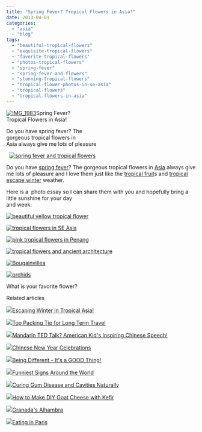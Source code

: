 ```yaml
---
title: "Spring Fever? Tropical Flowers in Asia!"
date: 2013-04-01
categories: 
  - "asia"
  - "blog"
tags: 
  - "beautiful-tropical-flowers"
  - "exquisite-tropical-flowers"
  - "favorite-tropical-flowers"
  - "photos-tropical-flowers"
  - "spring-fever"
  - "spring-fever-and-flowers"
  - "stunning-tropical-flowers"
  - "tropical-flower-photos-in-se-asia"
  - "tropical-flowers"
  - "tropical-flowers-in-asia"
---
```


[![IMG_1983](https://pub-ac94b3f306b24c0dba4238943c97f2e1.r2.dev/6a00e5502a95078833017d4258d634970c.jpg "IMG_1983")](https://pub-ac94b3f306b24c0dba4238943c97f2e1.r2.dev/6a00e5502a95078833017d4258d634970c.jpg)Spring Fever?  
Tropical Flowers in Asia!  
  
Do you have spring fever? The  
gorgeous tropical flowers in  
Asia always give me lots of pleasure

<!--more-->  
  [![spring fever and tropical flowers](https://pub-ac94b3f306b24c0dba4238943c97f2e1.r2.dev/6a00e5502a95078833017ee9cce333970d.jpg "spring fever and tropical flowers")](https://pub-ac94b3f306b24c0dba4238943c97f2e1.r2.dev/6a00e5502a95078833017ee9cce333970d.jpg)  
  
Do you have [spring fever](http://soultravelers3new.local/2012/03/spring-fever-flowers-in-bloom.html "spring fever flowers")? The gorgeous tropical flowers in [Asia](http://soultravelers3new.local/asia/ "travel to Asia") always give me lots of pleasure and I love them just like the [tropical fruit](http://soultravelers3new.local/2012/10/colorful-exotic-fruit-in-tropical-asia.html "tropical fruits")s and [tropical escape winter](http://soultravelers3new.local/2013/02/escaping-winter-in-tropical-asia.html "tropical winter escape") weather.  
  
Here is a  photo essay so I can share them with you and hopefully bring a little sunshine for your day  
and week:  
  
[![beautiful yellow tropical flower](https://pub-ac94b3f306b24c0dba4238943c97f2e1.r2.dev/6a00e5502a95078833017ee9cce3bf970d.jpg "beautiful yellow tropical flower")](https://pub-ac94b3f306b24c0dba4238943c97f2e1.r2.dev/6a00e5502a95078833017ee9cce3bf970d.jpg)  
  
[![tropical flowers in SE Asia](https://pub-ac94b3f306b24c0dba4238943c97f2e1.r2.dev/6a00e5502a95078833017ee9cce69e970d.jpg "tropical flowers in SE Asia")](https://pub-ac94b3f306b24c0dba4238943c97f2e1.r2.dev/6a00e5502a95078833017ee9cce69e970d.jpg)  
  
[![pink tropical flowers in Penang](https://pub-ac94b3f306b24c0dba4238943c97f2e1.r2.dev/6a00e5502a95078833017ee9e2c176970d.jpg "pink tropical flowers in Penang")](https://pub-ac94b3f306b24c0dba4238943c97f2e1.r2.dev/6a00e5502a95078833017ee9e2c176970d.jpg)  
  
[![tropical flowers and ancient architecture](https://pub-ac94b3f306b24c0dba4238943c97f2e1.r2.dev/6a00e5502a95078833017d426ee340970c.jpg "tropical flowers and ancient architecture")](https://pub-ac94b3f306b24c0dba4238943c97f2e1.r2.dev/6a00e5502a95078833017d426ee340970c.jpg)  
  
[![Bougainvillea](https://pub-ac94b3f306b24c0dba4238943c97f2e1.r2.dev/6a00e5502a95078833017ee9e2c214970d.jpg "Bougainvillea")](https://pub-ac94b3f306b24c0dba4238943c97f2e1.r2.dev/6a00e5502a95078833017ee9e2c214970d.jpg)  
  
[![orchids](https://pub-ac94b3f306b24c0dba4238943c97f2e1.r2.dev/6a00e5502a95078833017c383fbc6e970b.jpg "orchids")](https://pub-ac94b3f306b24c0dba4238943c97f2e1.r2.dev/6a00e5502a95078833017c383fbc6e970b.jpg)  
  
What is your favorite flower?  

Related articles

[![](http://i.zemanta.com/148698346_80_80.jpg)](http://soultravelers3new.local/2013/02/escaping-winter-in-tropical-asia.html)[Escaping Winter in Tropical Asia!](http://soultravelers3new.local/2013/02/escaping-winter-in-tropical-asia.html)

[![](http://i.zemanta.com/149896182_80_80.jpg)](http://soultravelers3new.local/2013/03/top-travel-tip-for-long-term-travel.html)[Top Packing Tip for Long Term Travel](http://soultravelers3new.local/2013/03/top-travel-tip-for-long-term-travel.html)

[![](http://i.zemanta.com/152306180_80_80.jpg)](http://soultravelers3new.local/2013/03/mandarin-ted-talk-american-kids-inspiring-chinese-speech-.html)[Mandarin TED Talk? American Kid's Inspiring Chinese Speech!](http://soultravelers3new.local/2013/03/mandarin-ted-talk-american-kids-inspiring-chinese-speech-.html)

[![](http://i.zemanta.com/145060020_80_80.jpg)](http://soultravelers3new.local/2013/02/chinese-new-year-celebrations.html)[Chinese New Year Celebrations](http://soultravelers3new.local/2013/02/chinese-new-year-celebrations.html)

[![](http://i.zemanta.com/149612895_80_80.jpg)](http://soultravelers3new.local/2013/03/being-different-its-a-good-thing.html)[Being Different - It's a GOOD Thing!](http://soultravelers3new.local/2013/03/being-different-its-a-good-thing.html)

[![](http://i.zemanta.com/150196019_80_80.jpg)](http://soultravelers3new.local/2013/03/funniest-signs-around-the-world.html)[Funniest Signs Around the World](http://soultravelers3new.local/2013/03/funniest-signs-around-the-world.html)

[![](http://i.zemanta.com/154024597_80_80.jpg)](http://soultravelers3new.local/2013/03/curing-gum-disease-and-cavities-naturally.html)[Curing Gum Disease and Cavities Naturally](http://soultravelers3new.local/2013/03/curing-gum-disease-and-cavities-naturally.html)

[![](http://i.zemanta.com/143441271_80_80.jpg)](http://soultravelers3new.local/2013/02/how-to-make-diy-goat-cheese-with-kefir.html)[How to Make DIY Goat Cheese with Kefir](http://soultravelers3new.local/2013/02/how-to-make-diy-goat-cheese-with-kefir.html)

[![](http://i.zemanta.com/154280453_80_80.jpg)](http://soultravelers3new.local/2013/03/granadas-alhambra.html)[Granada's Alhambra](http://soultravelers3new.local/2013/03/granadas-alhambra.html)

[![](http://i.zemanta.com/147811338_80_80.jpg)](http://soultravelers3new.local/2013/02/eating-in-paris.html)[Eating in Paris](http://soultravelers3new.local/2013/02/eating-in-paris.html)
